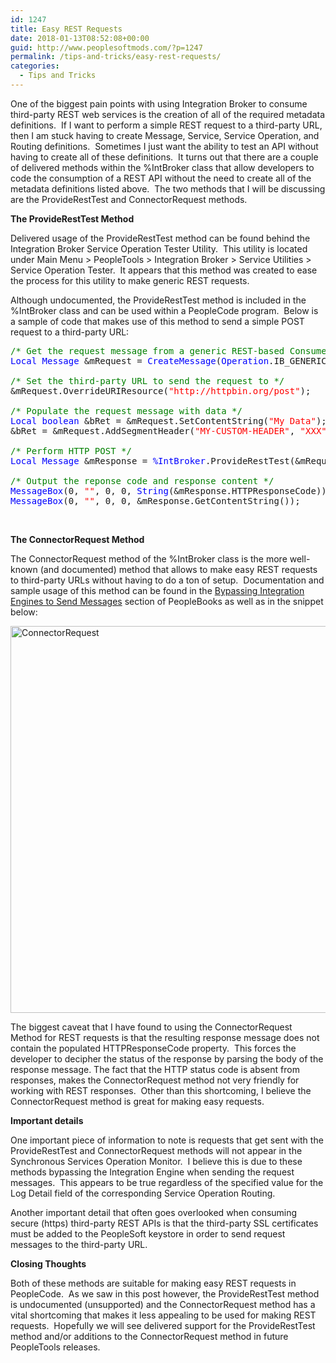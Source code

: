 ```yaml
---
id: 1247
title: Easy REST Requests
date: 2018-01-13T08:52:08+00:00
guid: http://www.peoplesoftmods.com/?p=1247
permalink: /tips-and-tricks/easy-rest-requests/
categories:
  - Tips and Tricks
---
```

One of the biggest pain points with using Integration Broker to consume third-party REST web services is the creation of all of the required metadata definitions.  If I want to perform a simple REST request to a third-party URL, then I am stuck having to create Message, Service, Service Operation, and Routing definitions.  Sometimes I just want the ability to test an API without having to create all of these definitions.  It turns out that there are a couple of delivered methods within the %IntBroker class that allow developers to code the consumption of a REST API without the need to create all of the metadata definitions listed above.  The two methods that I will be discussing are the ProvideRestTest and ConnectorRequest methods.

<!--more-->

**The ProvideRestTest Method**

Delivered usage of the ProvideRestTest method can be found behind the Integration Broker Service Operation Tester Utility.  This utility is located under Main Menu > PeopleTools > Integration Broker > Service Utilities > Service Operation Tester.  It appears that this method was created to ease the process for this utility to make generic REST requests.

Although undocumented, the ProvideRestTest method is included in the %IntBroker class and can be used within a PeopleCode program.  Below is a sample of code that makes use of this method to send a simple POST request to a third-party URL:

<pre><span style="color: #008000;">/* Get the request message from a generic REST-based Consumer Service Operation */</span>
<span style="color: #0000ff;">Local</span> <span style="color: #0000ff;">Message</span> &mRequest = <span style="color: #0000ff;">CreateMessage</span>(<span style="color: #0000ff;">Operation</span>.IB_GENERIC_REST_POST);

<span style="color: #008000;">/* Set the third-party URL to send the request to */</span>
&mRequest.OverrideURIResource(<span style="color: #ff0000;">"http://httpbin.org/post"</span>);

<span style="color: #008000;">/* Populate the request message with data */</span>
<span style="color: #0000ff;">Local</span> <span style="color: #0000ff;">boolean</span> &bRet = &mRequest.SetContentString(<span style="color: #ff0000;">"My Data"</span>);
&bRet = &mRequest.AddSegmentHeader(<span style="color: #ff0000;">"MY-CUSTOM-HEADER"</span>, <span style="color: #ff0000;">"XXX"</span>);

<span style="color: #008000;">/* Perform HTTP POST */</span>
<span style="color: #0000ff;">Local</span> <span style="color: #0000ff;">Message</span> &mResponse = <span style="color: #0000ff;">%IntBroker</span>.ProvideRestTest(&mRequest, <span style="color: #ff0000;">"POST"</span>);

<span style="color: #008000;">/* Output the reponse code and response content */</span>
<span style="color: #0000ff;">MessageBox</span>(0, <span style="color: #ff0000;">""</span>, 0, 0, <span style="color: #0000ff;">String</span>(&mResponse.HTTPResponseCode));
<span style="color: #0000ff;">MessageBox</span>(0, <span style="color: #ff0000;">""</span>, 0, 0, &mResponse.GetContentString());</pre>

&nbsp;

**The ConnectorRequest Method**

The ConnectorRequest method of the %IntBroker class is the more well-known (and documented) method that allows to make easy REST requests to third-party URLs without having to do a ton of setup.  Documentation and sample usage of this method can be found in the <a href="https://docs.oracle.com/cd/E66686_01/pt855pbr1/eng/pt/tiba/task_BypassingIntegrationEnginestoSendMessages-497cf6.html" target="_blank">Bypassing Integration Engines to Send Messages</a> section of PeopleBooks as well as in the snippet below:

[<img class="alignnone size-full wp-image-1257" src="http://www.peoplesoftmods.com/wp-content/uploads/2018/01/ConnectorRequest.png" alt="ConnectorRequest" width="1744" height="619" srcset="http://www.peoplesoftmods.com/wp-content/uploads/2018/01/ConnectorRequest.png 1744w, http://www.peoplesoftmods.com/wp-content/uploads/2018/01/ConnectorRequest-300x106.png 300w, http://www.peoplesoftmods.com/wp-content/uploads/2018/01/ConnectorRequest-768x273.png 768w, http://www.peoplesoftmods.com/wp-content/uploads/2018/01/ConnectorRequest-1024x363.png 1024w, http://www.peoplesoftmods.com/wp-content/uploads/2018/01/ConnectorRequest-1071x380.png 1071w" sizes="(max-width: 1744px) 100vw, 1744px" />](http://www.peoplesoftmods.com/wp-content/uploads/2018/01/ConnectorRequest.png)

The biggest caveat that I have found to using the ConnectorRequest Method for REST requests is that the resulting response message does not contain the populated HTTPResponseCode property.  This forces the developer to decipher the status of the response by parsing the body of the response message. The fact that the HTTP status code is absent from responses, makes the ConnectorRequest method not very friendly for working with REST responses.  Other than this shortcoming, I believe the ConnectorRequest method is great for making easy requests.

**Important details**

One important piece of information to note is requests that get sent with the ProvideRestTest and ConnectorRequest methods will not appear in the Synchronous Services Operation Monitor.  I believe this is due to these methods bypassing the Integration Engine when sending the request messages.  This appears to be true regardless of the specified value for the Log Detail field of the corresponding Service Operation Routing.

Another important detail that often goes overlooked when consuming secure (https) third-party REST APIs is that the third-party SSL certificates must be added to the PeopleSoft keystore in order to send request messages to the third-party URL.

**Closing Thoughts**

Both of these methods are suitable for making easy REST requests in PeopleCode.  As we saw in this post however, the ProvideRestTest method is undocumented (unsupported) and the ConnectorRequest method has a vital shortcoming that makes it less appealing to be used for making REST requests.  Hopefully we will see delivered support for the ProvideRestTest method and/or additions to the ConnectorRequest method in future PeopleTools releases.